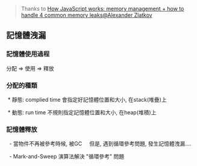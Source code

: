 > Thanks to [How JavaScript works: memory management + how to handle 4 common memory leaks@Alexander Zlatkov](https://blog.sessionstack.com/how-javascript-works-memory-management-how-to-handle-4-common-memory-leaks-3f28b94cfbec)


## 記憶體洩漏

 ### 記憶體使用過程

分配 => 使用 => 釋放

 ### 分配的種類
 
  * 靜態: complied time 會指定好記憶體位置和大小, 在stack(堆疊)上
  
  * 動態: run time 不規則指定記憶體位置和大小, 在heap(堆積)上

 ### 記憶體釋放
   
   - 當物件不再被參考時候, 被GC
     但是, 遇到循環參考問題, 發生記憶體洩漏....
     
   - Mark-and-Sweep 演算法解決 "循環參考" 問題
